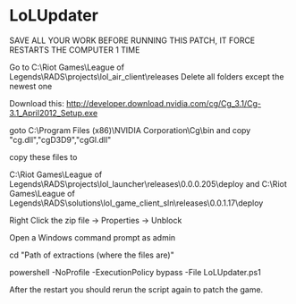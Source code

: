 LoLUpdater
==========

SAVE ALL YOUR WORK BEFORE RUNNING THIS PATCH, IT FORCE RESTARTS THE COMPUTER 1 TIME

Go to C:\Riot Games\League of Legends\RADS\projects\lol_air_client\releases
Delete all folders except the newest one

Download this: http://developer.download.nvidia.com/cg/Cg_3.1/Cg-3.1_April2012_Setup.exe

goto C:\Program Files (x86)\NVIDIA Corporation\Cg\bin and copy "cg.dll","cgD3D9","cgGl.dll"

copy these files to

C:\Riot Games\League of Legends\RADS\projects\lol_launcher\releases\0.0.0.205\deploy
and
C:\Riot Games\League of Legends\RADS\solutions\lol_game_client_sln\releases\0.0.1.17\deploy

Right Click the zip file -> Properties -> Unblock

Open a Windows command prompt as admin

cd "Path of extractions (where the files are)"

powershell -NoProfile -ExecutionPolicy bypass -File LoLUpdater.ps1

After the restart you should rerun the script again to patch the game.
